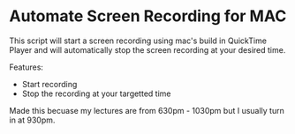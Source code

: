 # Automate Screen Recording for MAC
This script will start a screen recording using mac's build in QuickTime Player and will automatically stop the screen recording at your desired time. 

Features: 
- Start recording 
- Stop the recording at your targetted time 

Made this becuase my lectures are from 630pm - 1030pm but I usually turn in at 930pm.
